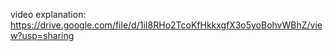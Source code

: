 video explanation:
https://drive.google.com/file/d/1iI8RHo2TcoKfHkkxgfX3o5yoBohvWBhZ/view?usp=sharing